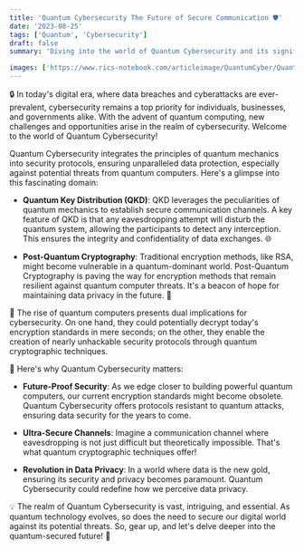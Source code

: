 ```yaml
---
title: 'Quantum Cybersecurity The Future of Secure Communication 🛡️'
date: '2023-08-25'
tags: ['Quantum', 'Cybersecurity']
draft: false
summary: 'Diving into the world of Quantum Cybersecurity and its significance in an era of quantum computers!'

images: ['https://www.rics-notebook.com/articleimage/QuantumCyber/QuantumCyberSecurity.png']
---
```


🔒 In today's digital era, where data breaches and cyberattacks are ever-prevalent, cybersecurity remains a top priority for individuals, businesses, and governments alike. With the advent of quantum computing, new challenges and opportunities arise in the realm of cybersecurity. Welcome to the world of Quantum Cybersecurity!

Quantum Cybersecurity integrates the principles of quantum mechanics into security protocols, ensuring unparalleled data protection, especially against potential threats from quantum computers. Here's a glimpse into this fascinating domain:

- **Quantum Key Distribution (QKD)**: QKD leverages the peculiarities of quantum mechanics to establish secure communication channels. A key feature of QKD is that any eavesdropping attempt will disturb the quantum system, allowing the participants to detect any interception. This ensures the integrity and confidentiality of data exchanges. 🌐

- **Post-Quantum Cryptography**: Traditional encryption methods, like RSA, might become vulnerable in a quantum-dominant world. Post-Quantum Cryptography is paving the way for encryption methods that remain resilient against quantum computer threats. It's a beacon of hope for maintaining data privacy in the future. 🔐

🚀 The rise of quantum computers presents dual implications for cybersecurity. On one hand, they could potentially decrypt today's encryption standards in mere seconds; on the other, they enable the creation of nearly unhackable security protocols through quantum cryptographic techniques.

🌌 Here's why Quantum Cybersecurity matters:

- **Future-Proof Security**: As we edge closer to building powerful quantum computers, our current encryption standards might become obsolete. Quantum Cybersecurity offers protocols resistant to quantum attacks, ensuring data security for the years to come.

- **Ultra-Secure Channels**: Imagine a communication channel where eavesdropping is not just difficult but theoretically impossible. That's what quantum cryptographic techniques offer!

- **Revolution in Data Privacy**: In a world where data is the new gold, ensuring its security and privacy becomes paramount. Quantum Cybersecurity could redefine how we perceive data privacy.

💡 The realm of Quantum Cybersecurity is vast, intriguing, and essential. As quantum technology evolves, so does the need to secure our digital world against its potential threats. So, gear up, and let's delve deeper into the quantum-secured future! 🌠
